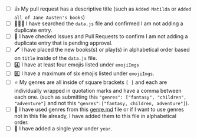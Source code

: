 <!-- If this pull request is to address something other than adding books (such as a new feature), please delete the text below and write your own description on what you have changed/added to the project.  -->

<!-- If this pull request is to add books: You must fill out this to do list for your pull request to be accepted. If you are adding a new song, please follow the checklist below and do not delete this checklist. Place an [x] (get rid of any spaces) inside each square as you complete each item. This is just to help you double check for any errors that might come up. 🙂  -->

- [ ] 👍 My pull request has a descriptive title (such as `Added Matilda` or `Added all of Jane Austen's books`)
- [ ] 🕵🏽‍♀️ I have searched the `data.js` file and confirmed I am not adding a duplicate entry.
- [ ] 💜 I have checked Issues and Pull Requests to confirm I am not adding a duplicate entry that is pending approval.
- [ ] 🖍️ I have placed the new books(s) or play(s) in alphabetical order based on `title` inside of the `data.js` file. 
- [ ] 4️⃣ I have at least four emojis listed under `emojiImgs`
- [ ] 6️⃣ I have a maximum of six emojis listed under `emojiImgs`.
- [ ] ⭐ My genres are all inside of square brackets `[ ]` and each are individually wrapped in quotation marks and have a comma between each one. (such as submitting this `"genres": ["fantasy", "children", "adventure"]` and not this `"genres":["fantasy, children, adventure"]`). 
- [ ] 💜 I have used genres from this [genre.md](https://github.com/brittanyrw/emojipages/blob/master/genres.md) file or if I want to use genres not in this file already, I have added them to this file in alphabetical order.
- [ ] 📅 I have added a single year under `year`. 

<!-- 👋 If this pull request closes an issue, add the note 'Closes #---' to the bottom of the pull request (replace the --- with the issue number) Only add this if you have completed the entire issue, do not add if you have only partially completed the issue. 

<!-- 👋 If you would like me to Tweet about your contribution, add your Twitter handle to the bottom of this pull request. I will tweet a short summary and a screenshot of what you added. Example tweet: Congrats to @musicalwebdev for contributing to EmojiPages with their first ever pull request by adding The Cat in the Hat by Dr. Seuss, one of our favorite childhood reads! 🎩😸 -->

